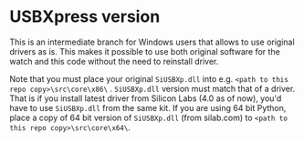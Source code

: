 # USBXpress version

This is an intermediate branch for Windows users that allows to use
original drivers as is. This makes it possible to use both original
software for the watch and this code without the need to reinstall
driver.

Note that you must place your original `SiUSBXp.dll` into e.g. `<path to this repo copy>\src\core\x86\` . `SiUSBXp.dll` version must match that of a driver. That is if you install latest driver from Silicon Labs (4.0 as of now), you'd have to use `SiUSBXp.dll` from the same kit. If you are using 64 bit Python, place a copy of 64 bit version of `SiUSBXp.dll` (from silab.com) to `<path to this repo copy>\src\core\x64\`.
